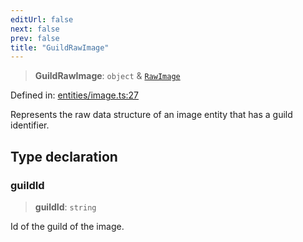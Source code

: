 ```yaml
---
editUrl: false
next: false
prev: false
title: "GuildRawImage"
---
```


> **GuildRawImage**: `object` & [`RawImage`](/api/classes/interfaces/rawimage/)

Defined in: [entities/image.ts:27](https://github.com/KingsBeCattz/Kodkord/blob/e64d9a769150751981b0359a2c19703ea8677956/packages/classes/src/entities/image.ts#L27)

Represents the raw data structure of an image entity that has a guild identifier.

## Type declaration

### guildId

> **guildId**: `string`

Id of the guild of the image.
